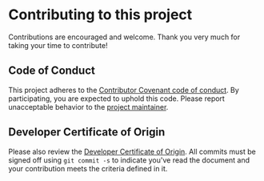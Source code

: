 # Contributing to this project

Contributions are encouraged and welcome. Thank you very much for taking your time to contribute!

## Code of Conduct
This project adheres to the [Contributor Covenant code of conduct](CODE_OF_CONDUCT.md). By participating, you are expected to uphold this code. Please report unacceptable behavior to the [project maintainer](mailto:help@luzifer.io).

## Developer Certificate of Origin
Please also review the [Developer Certificate of Origin](https://developercertificate.org/). All commits must be signed off using `git commit -s` to indicate you've read the document and your contribution meets the criteria defined in it.

